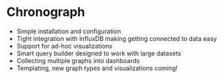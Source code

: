 # Chronograph

* Simple installation and configuration
* Tight integration with InfluxDB making getting connected to data easy
* Support for ad-hoc visualizations
* Smart query builder designed to work with large datasets
* Collecting multiple graphs into dashboards
* Templating, new graph types and visualizations coming!
